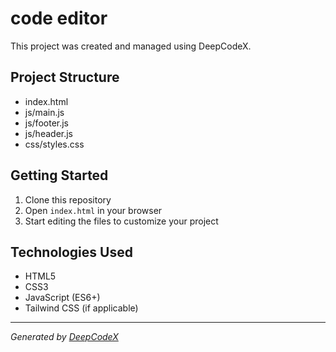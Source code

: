 # code editor

This project was created and managed using DeepCodeX.

## Project Structure

- index.html
- js/main.js
- js/footer.js
- js/header.js
- css/styles.css

## Getting Started

1. Clone this repository
2. Open `index.html` in your browser
3. Start editing the files to customize your project

## Technologies Used

- HTML5
- CSS3
- JavaScript (ES6+)
- Tailwind CSS (if applicable)

---

*Generated by [DeepCodeX](https://deepcodex.dev)*
